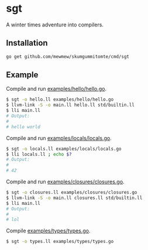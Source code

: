 # sgt

A winter times adventure into compilers.

## Installation

```bash
go get github.com/mewmew/skumgummitomte/cmd/sgt
```

## Example


Compile and run [examples/hello/hello.go](examples/hello/hello.go).
```bash
$ sgt -o hello.ll examples/hello/hello.go
$ llvm-link -S -o main.ll hello.ll std/builtin.ll
$ lli main.ll
# Output:
#
# hello world
```

Compile and run [examples/locals/locals.go](examples/locals/locals.go).
```bash
$ sgt -o locals.ll examples/locals/locals.go
$ lli locals.ll ; echo $?
# Output:
#
# 42
```

Compile and run [examples/closures/closures.go](examples/closures/closures.go).
```bash
$ sgt -o closures.ll examples/closures/closures.go
$ llvm-link -S -o main.ll closures.ll std/builtin.ll
$ lli main.ll
# Output:
#
# lol
```

Compile [examples/types/types.go](examples/types/types.go).
```bash
$ sgt -o types.ll examples/types/types.go
```
